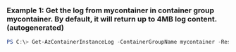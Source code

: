 ### Example 1: Get the log from mycontainer in container group mycontainer. By default, it will return up to 4MB log content. (autogenerated)
```powershell
PS C:\> Get-AzContainerInstanceLog -ContainerGroupName mycontainer -ResourceGroupName demo
```

